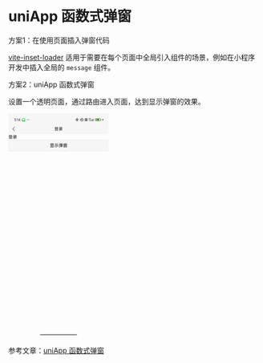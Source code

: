 # uniApp 函数式弹窗

方案1：在使用页面插入弹窗代码

[vite-inset-loader](https://ext.dcloud.net.cn/plugin?id=19526) 适用于需要在每个页面中全局引入组件的场景，例如在小程序开发中插入全局的 `message` 组件。

方案2：uniApp 函数式弹窗

设置一个透明页面，通过路由进入页面，达到显示弹窗的效果。

<img src='../image/uniApp%20函数式弹窗.gif' width='200px' alt='uniApp 函数式弹窗示例' />

参考文章：[uniApp 函数式弹窗](https://juejin.cn/post/7470363320886804489)
